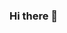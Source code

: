 ### Hi there 👋

<!--
<h1 align="center">Hola 👋, soy Carlos Villavizar</h1>
<h3 align="center">Un apasionado desarrollador frontend de la India</h3>

<p align="left"> <img src= "https://komarev.com/ghpvc/?username=chicibelito70&label=Profile%20views&color=0e75b6&style=flat" alt="chicibelito70" /> </p>

<p align="left"> <a href="https: //github.com/ryo-ma/github-profile-trofeo"><img src="https://github-perfil-trofeo.vercel.app/?username=chicibelito70" alt="chicibelito70" /></ a> </p>

<h3 align="left">Conéctate conmigo:</h3>
<p align="left">
<a href="https://twitter.com/villavizarrosa"target="en blanco"><img align="center" src="https://raw.githubusercontent.com/rahuldkjain/github-profile-readme-generator/master/src/images/icons/Social/twitter.svg" alt="villavizarrosa" altura="30" ancho="40" /></a>
<a href="https://instagram.com/dev_carlosvr" target="blank"><img align="center" src="https://raw.githubusercontent.com/rahuldkjain/github-profile-readme-generator /master/src/images/icons/Social/instagram.svg" alt="dev_carlosvr" height="30" width="40" /></a>
</p>

<h3 align="left">Idiomas y Herramientas:</h3>
<p align="left"> <a href="https://azure.microsoft.com/en-in/" target="_blank" rel="noreferrer"> <img src="https://www. vectorlogo.zone/logos/microsoft_azure/microsoft_azure-icon.svg" alt="azure" width="40" height="40"/> </a> <a href="https://getbootstrap.com" target= "_blank" rel="noreferrer"> <img src="https://raw.githubusercontent.com/devicons/devicon/master/icons/bootstrap/bootstrap-plain-wordmark.svg" alt="bootstrap" width=" 40" height="40"/> </a> <a href="https://www.w3schools.com/cpp/" target="_blank" rel="noreferrer"> <img src="https://raw.githubusercontent.com/devicons/devicon/master/icons/cplusplus/cplusplus-original.svg" alt="cplusplus" width="40" height="40"/> </a > <a href="https://www.w3schools.com/css/" target="_blank" rel="noreferrer"> <img src="https://raw.githubusercontent.com/devicons/devicon/master /icons/css3/css3-original-wordmark.svg" alt="css3" width="40" height="40"/> </a> <a href="https://dotnet.microsoft.com/" target="_blank" rel="noreferrer"> <img src="https://raw.githubusercontent.com/devicons/devicon/master/icons/dot-net/dot-net-original-wordmark.svg" alt= "dotnet" ancho = "40" height="40"/> </a> <a href="https://git-scm.com/" target="_blank" rel="noreferrer"> <img src="https://www .vectorlogo.zone/logos/git-scm/git-scm-icon.svg" alt="git" width="40" height="40"/> </a> <a href="https://www .w3.org/html/" target="_blank" rel="noreferrer"> <img src="https://raw.githubusercontent.com/devicons/devicon/master/icons/html5/html5-original-wordmark. svg" alt="html5" ancho="40" altura="40"/> </a> <a href="https://developer.mozilla.org/en-US/docs/Web/JavaScript" target= "_blank" rel="noremitente"><img src="https://raw.githubusercontent.com/devicons/devicon/master/icons/javascript/javascript-original.svg" alt="javascript" width="40" height="40"/> </ a> <a href="https://www.microsoft.com/en-us/sql-server" target="_blank" rel="noreferrer"> <img src="https://www.svgrepo.com /show/303229/microsoft-sql-server-logo.svg" alt="mssql" width="40" height="40"/> </a> <a href="https://www.mysql.com /" target="_blank" rel="noreferrer"> <img src="https://raw.githubusercontent.com/devicons/devicon/master/icons/mysql/mysql-original-wordmark.svg" alt="mysql " ancho = "40"height="40"/> </a> <a href="https://reactjs.org/" target="_blank" rel="noreferrer"> <img src="https://raw.githubusercontent.com /devicons/devicon/master/icons/react/react-original-wordmark.svg" alt="react" width="40" height="40"/> </a> </p>

<p><img align="left" src="https://github-readme-stats.vercel.app/api/top-langs?username=chicibelito70&show_icons=true&locale=en&layout=compact" alt="chicibelito70" /> </p>

<p> <img align="center" src="https://github-readme-stats.vercel.app/api?username=chicibelito70&show_icons=true&locale=en" alt="chicibelito70" /> </p>

<p><img align="center" src="https://github-readme-streak-stats.herokuapp.com/?user=chicibelito70&" alt="chicibelito70" /></p>
